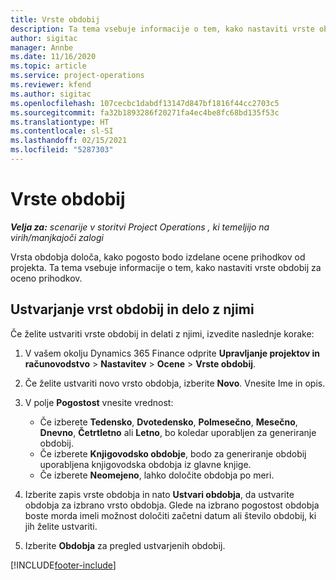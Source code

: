```yaml
---
title: Vrste obdobij
description: Ta tema vsebuje informacije o tem, kako nastaviti vrste obdobij za oceno prihodkov.
author: sigitac
manager: Annbe
ms.date: 11/16/2020
ms.topic: article
ms.service: project-operations
ms.reviewer: kfend
ms.author: sigitac
ms.openlocfilehash: 107cecbc1dabdf13147d847bf1816f44cc2703c5
ms.sourcegitcommit: fa32b1893286f20271fa4ec4be8fc68bd135f53c
ms.translationtype: HT
ms.contentlocale: sl-SI
ms.lasthandoff: 02/15/2021
ms.locfileid: "5287303"
---
```

# <a name="period-types"></a>Vrste obdobij

_**Velja za:** scenarije v storitvi Project Operations , ki temeljijo na virih/manjkajoči zalogi_

Vrsta obdobja določa, kako pogosto bodo izdelane ocene prihodkov od projekta. Ta tema vsebuje informacije o tem, kako nastaviti vrste obdobij za oceno prihodkov. 

## <a name="create-and-work-with-period-types"></a>Ustvarjanje vrst obdobij in delo z njimi
Če želite ustvariti vrste obdobij in delati z njimi, izvedite naslednje korake:

1. V vašem okolju Dynamics 365 Finance odprite **Upravljanje projektov in računovodstvo** > **Nastavitev** > **Ocene** > **Vrste obdobij**.
2. Če želite ustvariti novo vrsto obdobja, izberite **Novo**. Vnesite Ime in opis.
3. V polje **Pogostost** vnesite vrednost:

    - Če izberete **Tedensko**, **Dvotedensko**, **Polmesečno**, **Mesečno**, **Dnevno**, **Četrtletno** ali **Letno**, bo koledar uporabljen za generiranje obdobij. 
    - Če izberete **Knjigovodsko obdobje**, bodo za generiranje obdobij uporabljena knjigovodska obdobja iz glavne knjige.
    - Če izberete **Neomejeno**, lahko določite obdobja po meri.
4. Izberite zapis vrste obdobja in nato **Ustvari obdobja**, da ustvarite obdobja za izbrano vrsto obdobja. Glede na izbrano pogostost obdobja boste morda imeli možnost določiti začetni datum ali število obdobij, ki jih želite ustvariti.
5. Izberite **Obdobja** za pregled ustvarjenih obdobij.



[!INCLUDE[footer-include](../includes/footer-banner.md)]